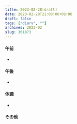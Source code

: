 ```yaml
---
title: 2023-02-28[draft]
date: 2023-02-28T21:00:00+09:00
draft: false
tags: ["diary", ""]
archives: 2023-02
slug: 361873
---
```

#### 午前
- 
#### 午後
- 
#### 体調
- 
#### その他